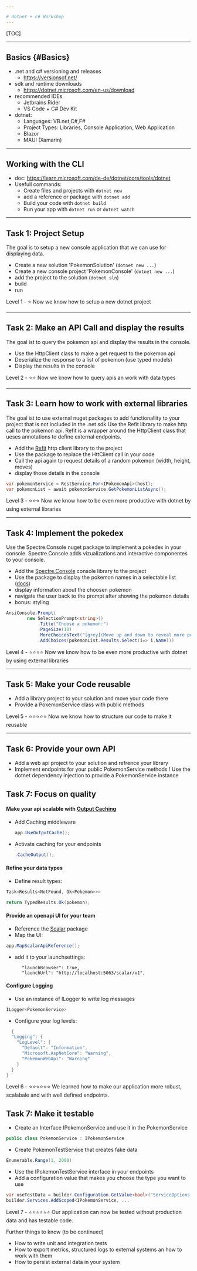 ```yaml
---

# dotnet + c# Workshop
---
```


[TOC]

---
## Basics {#Basics}

- .net and c# versioning and releases
    - https://versionsof.net/
- sdk and runtime downloads
    - https://dotnet.microsoft.com/en-us/download
- recommended IDEs
    - Jetbrains Rider
    - VS Code + C# Dev Kit
- dotnet:
  - Languages: VB.net,C#,F#
  - Project Types: Libraries, Console Application, Web Application
  - Blazor
  - MAUI (Xamarin)

--- 

## Working with the CLI

- doc: https://learn.microsoft.com/de-de/dotnet/core/tools/dotnet
- Usefull commands:
    - Create files and projects with ``dotnet new``
    - add a reference or package with ``dotnet add``
    - Build your code with ``dotnet build``
    - Run your app with ``dotnet run`` or ``dotnet watch``

--- 

## Task 1: Project Setup

The goal is to setup a new console application that we can use for displaying data.

- Create a new solution 'PokemonSolution' (``dotnet new ...``)
- Create a new console project 'PokemonConsole' (``dotnet new ...``)
- add the project to the solution (``dotnet sln``)
- build
- run

Level 1 - ⭐ Now we know how to setup a new dotnet project

--- 

## Task 2:  Make an API Call and display the results

The goal ist to query the pokemon api and display the results in the console.

- Use the HttpClient class to make a get request to the pokemon api
- Deserialize the response to a list of pokemon (use typed models)
- Display the results in the console


Level 2 - ⭐⭐ Now we know how to query apis an work with data types

---

## Task 3: Learn how to work with external libraries
The goal ist to use external nuget packages to add functionallity to your project that is not included in the .net sdk
Use the Refit library to make http call to the pokemon api. Refit is a wrapper around the HttpClient class that ueses annotations to define external endpoints.

- Add the [Refit](https://www.nuget.org/packages/refit/) http client library to the project
- Use the package to replace the HttClient call in your code
- Call the api again to request details of a random pokemon (width, height, moves)
- display those details in the console

```c#
var pokemonService = RestService.For<IPokemonApi>(host);
var pokemonList = await pokemonService.GetPokemonListAsync();
```

Level 3 -  ⭐⭐⭐ Now we know how to be even more productive with dotnet by using external libraries

---

## Task 4: Implement the pokedex
Use the Spectre.Console nuget package to implement a pokedex in your console. 
Spectre.Console adds vizualizations and interactive componentes to your console.

- Add the [Spectre.Console](https://www.nuget.org/packages/Spectre.Console) console library to the project
- Use the package to display the pokemon names in a selectable list ([docs](https://spectreconsole.net/))
- display information about the choosen pokemon
- navigate the user back to the prompt after showing the pokemon details
- bonus: styling

``` c#
AnsiConsole.Prompt(
        new SelectionPrompt<string>()
            .Title("Choose a pokemon:")
            .PageSize(10)
            .MoreChoicesText("[grey](Move up and down to reveal more pokemon)[/]")
            .AddChoices(pokemonList.Results.Select(i=> i.Name)))
```

Level 4 - ⭐⭐⭐⭐ Now we know how to be even more productive with dotnet by using external libraries

---

## Task 5: Make your Code reusable

- Add a library project to your solution and move your code there
- Provide a PokemonService class with public methods

Level 5 - ⭐⭐⭐⭐⭐ Now we know how to structure our code to make it reusable

---

## Task 6: Provide your own API

- Add a web api project to your solution and refrence your library
- Implement endpoints for your public PokemonService methods
  ! Use the dotnet dependency injection to provide a PokemonService instance

## Task 7: Focus on quality

#### Make your api scalable with [Output Caching](https://learn.microsoft.com/en-us/aspnet/core/performance/caching/output?view=aspnetcore-9.0) 
- Add Caching middleware
  ```c#
  app.UseOutputCache();
  ```
- Activate caching for your endpoints
  ```c#
  .CacheOutput();
  ```

#### Refine your data types
- Define result types:
```c#
Task<Results<NotFound, Ok<Pokemon>>>
```

```c#
return TypedResults.Ok(pokemon);
```

 #### Provide an openapi UI for your team 
 - Reference the [Scalar](https://www.nuget.org/packages/Scalar.AspNetCore) package
 - Map the UI:
   
```c#
app.MapScalarApiReference();
```
 - add it to your launchsettings:
```
      "launchBrowser": true,
      "launchUrl": "http://localhost:5063/scalar/v1",
```

#### Configure Logging
- Use an instance of ILogger to write log messages
```c#
ILogger<PokemonService>
```

- Configure your log levels:
```c#
  {
  "Logging": {
    "LogLevel": {
      "Default": "Information",
      "Microsoft.AspNetCore": "Warning",
      "PokemonWebApi": "Warning"
    }
  }
}
```

Level 6 - ⭐⭐⭐⭐⭐⭐ We learned how to make our application more robust, scalabale and with well defined endpoints.

## Task 7: Make it testable
- Create an Interface IPokemonService and use it in the PokemonService
```c#
public class PokemonService : IPokemonService
```
- Create PokemonTestService that creates fake data
```c#
Enumerable.Range(1, 2000)
```
- Use the IPokemonTestService interface in your endpoints
- Add a configuration value that makes you choose the  type you want to use
```c#
var useTestData = builder.Configuration.GetValue<bool>("ServiceOptions:UseTestData");
builder.Services.AddScoped<IPokemonService, ...
```

Level 7 - ⭐⭐⭐⭐⭐⭐ Our application can now be tested without production data and has testable code.

Further things to know (to be continued)
- How to write unit and integration tests
- How to export metrics, structured logs to external systems an how to work with them
- How to persist external data in your system

